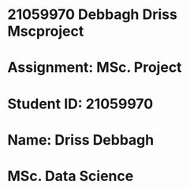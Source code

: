 # 21059970 Debbagh Driss Mscproject



# Assignment: MSc. Project

# Student ID: 21059970

# Name: Driss Debbagh

# MSc. Data Science
